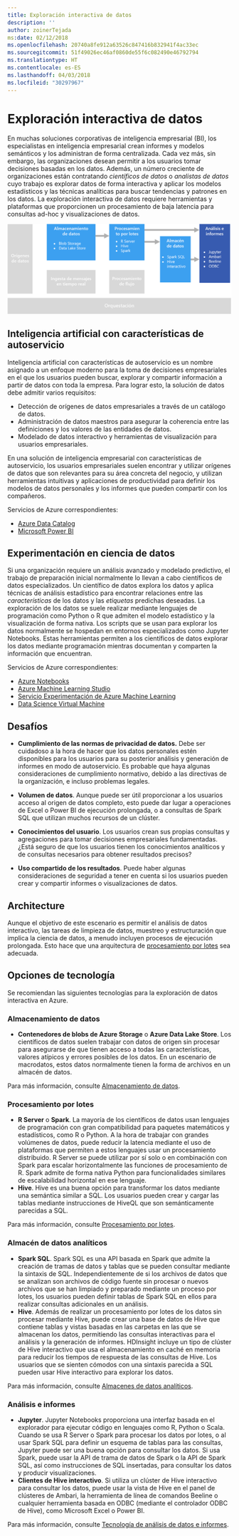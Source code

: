 ```yaml
---
title: Exploración interactiva de datos
description: ''
author: zoinerTejada
ms:date: 02/12/2018
ms.openlocfilehash: 20740a8fe912a63526c847416b832941f4ac33ec
ms.sourcegitcommit: 51f49026ec46af0860de55f6c082490e46792794
ms.translationtype: HT
ms.contentlocale: es-ES
ms.lasthandoff: 04/03/2018
ms.locfileid: "30297967"
---
```

# <a name="interactive-data-exploration"></a>Exploración interactiva de datos

En muchas soluciones corporativas de inteligencia empresarial (BI), los especialistas en inteligencia empresarial crean informes y modelos semánticos y los administran de forma centralizada. Cada vez más, sin embargo, las organizaciones desean permitir a los usuarios tomar decisiones basadas en los datos. Además, un número creciente de organizaciones están contratando *científicos de datos* o *analistas de datos* cuyo trabajo es explorar datos de forma interactiva y aplicar los modelos estadísticos y las técnicas analíticas para buscar tendencias y patrones en los datos. La exploración interactiva de datos requiere herramientas y plataformas que proporcionen un procesamiento de baja latencia para consultas ad-hoc y visualizaciones de datos.

![](./images/data-exploration.png)

## <a name="self-service-bi"></a>Inteligencia artificial con características de autoservicio

Inteligencia artificial con características de autoservicio es un nombre asignado a un enfoque moderno para la toma de decisiones empresariales en el que los usuarios pueden buscar, explorar y compartir información a partir de datos con toda la empresa. Para lograr esto, la solución de datos debe admitir varios requisitos:

* Detección de orígenes de datos empresariales a través de un catálogo de datos.
* Administración de datos maestros para asegurar la coherencia entre las definiciones y los valores de las entidades de datos.
* Modelado de datos interactivo y herramientas de visualización para usuarios empresariales.

En una solución de inteligencia empresarial con características de autoservicio, los usuarios empresariales suelen encontrar y utilizar orígenes de datos que son relevantes para su área concreta del negocio, y utilizan herramientas intuitivas y aplicaciones de productividad para definir los modelos de datos personales y los informes que pueden compartir con los compañeros.

Servicios de Azure correspondientes:

- [Azure Data Catalog](/azure/data-catalog/data-catalog-what-is-data-catalog)
- [Microsoft Power BI](https://powerbi.microsoft.com/)

## <a name="data-science-experimentation"></a>Experimentación en ciencia de datos
Si una organización requiere un análisis avanzado y modelado predictivo, el trabajo de preparación inicial normalmente lo llevan a cabo científicos de datos especializados. Un científico de datos explora los datos y aplica técnicas de análisis estadístico para encontrar relaciones entre las *características* de los datos y las *etiquetas* predichas deseadas. La exploración de los datos se suele realizar mediante lenguajes de programación como Python o R que admiten el modelo estadístico y la visualización de forma nativa. Los scripts que se usan para explorar los datos normalmente se hospedan en entornos especializados como Jupyter Notebooks. Estas herramientas permiten a los científicos de datos explorar los datos mediante programación mientras documentan y comparten la información que encuentran.

Servicios de Azure correspondientes:

- [Azure Notebooks](https://notebooks.azure.com/)
- [Azure Machine Learning Studio](/azure/machine-learning/studio/what-is-ml-studio)
- [Servicio Experimentación de Azure Machine Learning](/azure/machine-learning/preview/experimentation-service-configuration)
- [Data Science Virtual Machine](/azure/machine-learning/data-science-virtual-machine/overview)

## <a name="challenges"></a>Desafíos

- **Cumplimiento de las normas de privacidad de datos.** Debe ser cuidadoso a la hora de hacer que los datos personales estén disponibles para los usuarios para su posterior análisis y generación de informes en modo de autoservicio. Es probable que haya algunas consideraciones de cumplimiento normativo, debido a las directivas de la organización, e incluso problemas legales. 

- **Volumen de datos**. Aunque puede ser útil proporcionar a los usuarios acceso al origen de datos completo, esto puede dar lugar a operaciones de Excel o Power BI de ejecución prolongada, o a consultas de Spark SQL que utilizan muchos recursos de un clúster.

- **Conocimientos del usuario**. Los usuarios crean sus propias consultas y agregaciones para tomar decisiones empresariales fundamentadas. ¿Está seguro de que los usuarios tienen los conocimientos analíticos y de consultas necesarios para obtener resultados precisos?

- **Uso compartido de los resultados**. Puede haber algunas consideraciones de seguridad a tener en cuenta si los usuarios pueden crear y compartir informes o visualizaciones de datos.

## <a name="architecture"></a>Architecture

Aunque el objetivo de este escenario es permitir el análisis de datos interactivo, las tareas de limpieza de datos, muestreo y estructuración que implica la ciencia de datos, a menudo incluyen procesos de ejecución prolongada. Esto hace que una arquitectura de [procesamiento por lotes](../big-data/batch-processing.md) sea adecuada.

## <a name="technology-choices"></a>Opciones de tecnología

Se recomiendan las siguientes tecnologías para la exploración de datos interactiva en Azure.

### <a name="data-storage"></a>Almacenamiento de datos

- **Contenedores de blobs de Azure Storage** o **Azure Data Lake Store**. Los científicos de datos suelen trabajar con datos de origen sin procesar para asegurarse de que tienen acceso a todas las características, valores atípicos y errores posibles de los datos. En un escenario de macrodatos, estos datos normalmente tienen la forma de archivos en un almacén de datos.

Para más información, consulte [Almacenamiento de datos](../technology-choices/data-storage.md).

### <a name="batch-processing"></a>Procesamiento por lotes

- **R Server** o **Spark**. La mayoría de los científicos de datos usan lenguajes de programación con gran compatibilidad para paquetes matemáticos y estadísticos, como R o Python. A la hora de trabajar con grandes volúmenes de datos, puede reducir la latencia mediante el uso de plataformas que permiten a estos lenguajes usar un procesamiento distribuido. R Server se puede utilizar por sí solo o en combinación con Spark para escalar horizontalmente las funciones de procesamiento de R. Spark admite de forma nativa Python para funcionalidades similares de escalabilidad horizontal en ese lenguaje.
- **Hive**. Hive es una buena opción para transformar los datos mediante una semántica similar a SQL. Los usuarios pueden crear y cargar las tablas mediante instrucciones de HiveQL que son semánticamente parecidas a SQL.

Para más información, consulte [Procesamiento por lotes](../technology-choices/batch-processing.md).

### <a name="analytical-data-store"></a>Almacén de datos analíticos

- **Spark SQL**. Spark SQL es una API basada en Spark que admite la creación de tramas de datos y tablas que se pueden consultar mediante la sintaxis de SQL. Independientemente de si los archivos de datos que se analizan son archivos de código fuente sin procesar o nuevos archivos que se han limpiado y preparado mediante un proceso por lotes, los usuarios pueden definir tablas de Spark SQL en ellos para realizar consultas adicionales en un análisis. 
- **Hive**. Además de realizar un procesamiento por lotes de los datos sin procesar mediante Hive, puede crear una base de datos de Hive que contiene tablas y vistas basadas en las carpetas en las que se almacenan los datos, permitiendo las consultas interactivas para el análisis y la generación de informes. HDInsight incluye un tipo de clúster de Hive interactivo que usa el almacenamiento en caché en memoria para reducir los tiempos de respuesta de las consultas de Hive. Los usuarios que se sienten cómodos con una sintaxis parecida a SQL pueden usar Hive interactivo para explorar los datos.

Para más información, consulte [Almacenes de datos analíticos](../technology-choices/analytical-data-stores.md).

### <a name="analytics-and-reporting"></a>Análisis e informes

- **Jupyter**. Jupyter Notebooks proporciona una interfaz basada en el explorador para ejecutar código en lenguajes como R, Python o Scala. Cuando se usa R Server o Spark para procesar los datos por lotes, o al usar Spark SQL para definir un esquema de tablas para las consultas, Jupyter puede ser una buena opción para consultar los datos. Si usa Spark, puede usar la API de trama de datos de Spark o la API de Spark SQL, así como instrucciones de SQL insertadas, para consultar los datos y producir visualizaciones.
- **Clientes de Hive interactivo**. Si utiliza un clúster de Hive interactivo para consultar los datos, puede usar la vista de Hive en el panel de clústeres de Ambari, la herramienta de línea de comandos Beeline o cualquier herramienta basada en ODBC (mediante el controlador ODBC de Hive), como Microsoft Excel o Power BI.

Para más información, consulte [Tecnología de análisis de datos e informes](../technology-choices/analysis-visualizations-reporting.md).